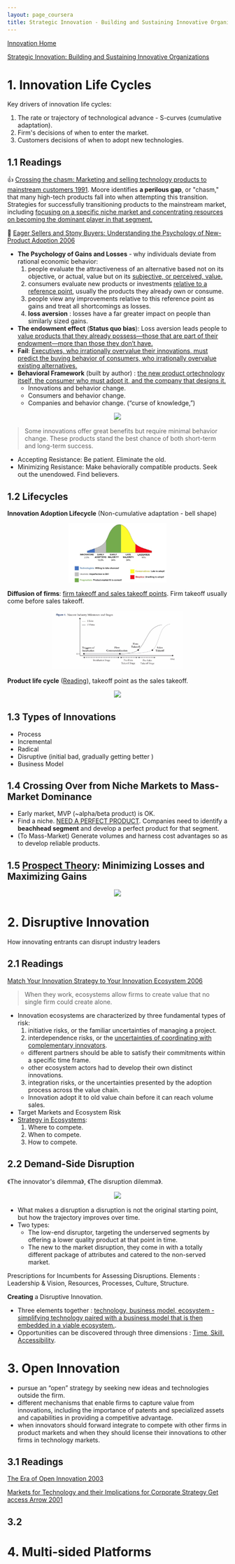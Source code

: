 ```yaml
---
layout: page_coursera
title: Strategic Innovation - Building and Sustaining Innovative Organizations
---
```


[Innovation Home](../00index)


[Strategic Innovation: Building and Sustaining Innovative Organizations](https://www.coursera.org/learn/strategic-innovation-building-and-sustaining-innovative-organizations/home/week/1)

# 1. Innovation Life Cycles

Key drivers of innovation life cycles:
1. The rate or trajectory of technological advance - S-curves (cumulative adaptation).
2. Firm's decisions of when to enter the market.
3. Customers decisions of when to adopt new technologies.


## 1.1 Readings

👍 [Crossing the chasm: Marketing and selling technology products to mainstream customers 1991](http://soloway.pbworks.com/w/file/fetch/46715502/Crossing-The-Chasm.pdf). Moore identifies **a perilous gap**, or "chasm," that many high-tech products fall into when attempting this transition. Strategies for successfully transitioning products to the mainstream market, including <u>focusing on a specific niche market and concentrating resources on becoming the dominant player in that segment.</u>

👑 [Eager Sellers and Stony Buyers: Understanding the Psychology of New-Product Adoption 2006](https://hbr.org/2006/06/eager-sellers-and-stony-buyers-understanding-the-psychology-of-new-product-adoption)
* **The Psychology of Gains and Losses** - why individuals deviate from rational economic behavior:
  1. people evaluate the attractiveness of an alternative based not on its objective, or actual, value but on its <u>subjective, or perceived, value.</u>
  2. consumers evaluate new products or investments <u>relative to a reference point</u>, usually the products they already own or consume.
  3. people view any improvements relative to this reference point as gains and treat all shortcomings as losses.
  4. **loss aversion** : losses have a far greater impact on people than similarly sized gains.
* **The endowment effect** (**Status quo bias**): Loss aversion leads people to <u>value products that they already possess—those that are part of their endowment—more than those they don’t have.</u>
* **Fail**: <u>Executives, who irrationally overvalue their innovations, must predict the buying behavior of consumers, who irrationally overvalue existing alternatives.</u>
* **Behavioral Framework** (built by author) : <u>the new product ortechnology itself, the consumer who must adopt it, and the company that designs it.</u>
  * Innovations and behavior change.
  * Consumers and behavior change.
  * Companies and behavior change. (“curse of knowledge,”)

<div align="center">    
<img src="https://hbr.org/resources/images/article_assets/hbr/0606/R0606F_B.gif" width="40%"/>
</div>

> Some innovations offer great benefits but require minimal
behavior change. These products stand the best chance of both
short-term and long-term success.

* Accepting Resistance: Be patient. Eliminate the old.
* Minimizing Resistance: Make behaviorally compatible products. Seek out the unendowed. Find believers.

## 1.2 Lifecycles

**Innovation Adoption Lifecycle** (Non-cumulative adaptation - bell shape)
<div align="center">    
<img src="/assets/img/company/ada_cyc.jpg" width="45%"/>
</div>

**Diffusion of firms**: <u>firm takeoff and sales takeoff points</u>. Firm takeoff usually come before sales takeoff.

<div align="center">    
<img src="/assets/img/company/EifiFMlX0AE_dOf.jpg" width="60%"/>
</div>

**Product life cycle** ([Reading](https://www.twi-global.com/technical-knowledge/faqs/what-is-a-product-life-cycle)), takeoff point as the sales takeoff.

<div align="center">    
<img src="https://www.twi-global.com/CachedImage.axd?ImageName=Product-Life-Cycle-Diagram.jpg&ImageWidth=800&ImageHeight=611&ImageVersionID=107543&ImageModified=20210621110712" width="45%"/>
</div>

## 1.3 Types of Innovations

* Process
* Incremental
* Radical
* Disruptive (initial bad, gradually getting better )
* Business Model

## 1.4 Crossing Over from Niche Markets to Mass-Market Dominance

* Early market, MVP (~alpha/beta product) is OK.
* Find a niche. <u>NEED A PERFECT PRODUCT</u>. Companies need to identify a **beachhead segment** and develop a perfect product for that segment.
* (To Mass-Market) Generate volumes and harness cost advantages so as to develop reliable products.

## 1.5 [Prospect Theory](https://www.investopedia.com/terms/p/prospecttheory.asp): Minimizing Losses and Maximizing Gains

<div align="center">    
<img src="https://sketchplanations.com/_next/image?url=https%3A%2F%2Fimages.prismic.io%2Fsketchplanations%2Fa91c962d-ad54-4295-b3fb-355c79299068_118976026701.jpg%3Fauto%3Dcompress%2Cformat&w=750&q=75" width="45%"/>
</div>

# 2. Disruptive Innovation

How innovating entrants can disrupt industry leaders

## 2.1 Readings

[Match Your Innovation Strategy to Your Innovation Ecosystem 2006](https://hbr.org/2006/04/match-your-innovation-strategy-to-your-innovation-ecosystem)
> When they work, ecosystems allow firms to create value that no single firm could create alone.

* Innovation ecosystems are characterized by three fundamental types of risk:
  1. initiative risks, or the familiar uncertainties of managing a project.
  2. interdependence risks, or the <u>uncertainties of coordinating with complementary innovators</u>.
    * different partners should be able to satisfy their commitments within a specific time frame.
    * other ecosystem actors had to develop their own distinct innovations.
  3. integration risks, or the uncertainties presented by the adoption process across the value chain.
    * Innovation adopt it to old value chain before it can reach volume sales.
* Target Markets and Ecosystem Risk
* <u>Strategy in Ecosystems</u>:
  1. Where to compete.
  2. When to compete.
  3. How to compete.

## 2.2 Demand-Side Disruption

《The innovator's dilemma》, 《The disruption dilemma》.

<div align="center">    
<img src="https://innovationmanagement.se/wp-content/uploads/2017/05/dilemma-400x174.png" width="55%"/>
</div>

* What makes a disruption a disruption is not the original starting point, but how the trajectory improves over time.
* Two types:
  * The low-end disruptor, targeting the underserved segments by offering a lower quality product at that point in time.
  * The new to the market disruption, they come in with a totally different package of attributes and catered to the non-served market.

Prescriptions for Incumbents for Assessing Disruptions. Elements : Leadership & Vision, Resources, Processes, Culture, Structure.

**Creating** a Disruptive Innovation.
* Three elements together : <u>technology, business model,  ecosystem -  simplifying technology paired with a business model that is then embedded in a viable ecosystem.</u>.
* Opportunities can be discovered through three dimensions : <u>Time, Skill, Accessibility</u>.

# 3. Open Innovation

* pursue an “open” strategy by seeking new ideas and technologies outside the firm.
* different mechanisms that enable firms to capture value from innovations, including the importance of patents and specialized assets and capabilities in providing a competitive advantage.
* when innovators should forward integrate to compete with other firms in product markets and when they should license their innovations to other firms in technology markets.

## 3.1 Readings

[The Era of Open Innovation 2003](https://sloanreview.mit.edu/article/the-era-of-open-innovation/)

[Markets for Technology and their Implications for Corporate Strategy Get access Arrow 2001](https://academic.oup.com/icc/article-abstract/10/2/419/678614?redirectedFrom=fulltext)

## 3.2 


# 4. Multi-sided Platforms

